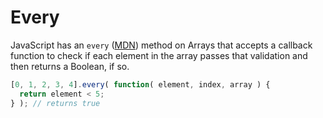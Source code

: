 Every
=====

JavaScript has an `every` ([MDN](https://developer.mozilla.org/en-US/docs/Web/JavaScript/Reference/Global_Objects/Array/every)) method on Arrays that accepts a callback function to check if each element in the array passes that validation and then returns a Boolean, if so.

```javascript
[0, 1, 2, 3, 4].every( function( element, index, array ) {
  return element < 5;
} ); // returns true
```
